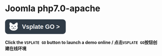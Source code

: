 # Joomla php7.0-apache

<a href="https://www.vsplate.com/?docker-compose=https://github.com/vsplate/dcenvs/joomla/php7.0-apache"><img alt="VSPLATE GO" src="https://raw.githubusercontent.com/vsplate/images/master/vsgo_btn.png" width="200px"></a>

**Click the `VSPLATE GO` button to launch a demo online / 点击`VSPLATE GO`按钮创建在线环境**